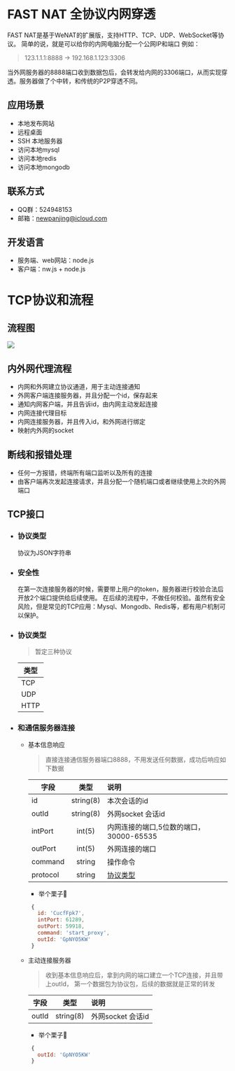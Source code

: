 # FAST NAT 全协议内网穿透
  FAST NAT是基于WeNAT的扩展版，支持HTTP、TCP、UDP、WebSocket等协议。
  简单的说，就是可以给你的内网电脑分配一个公网IP和端口
  例如：
  > 123.1.1.1:8888 -> 192.168.1.123:3306 
  
  当外网服务器的8888端口收到数据包后，会转发给内网的3306端口，从而实现穿透。服务器做了个中转，和传统的P2P穿透不同。
  ## 应用场景
  + 本地发布网站
  + 远程桌面
  + SSH 本地服务器
  + 访问本地mysql
  + 访问本地redis
  + 访问本地mongodb
  ## 联系方式
  + QQ群：524948153
  + 邮箱：newpanjing@icloud.com
  ## 开发语言
  + 服务端、web网站：node.js
  + 客户端：nw.js + node.js
  
# TCP协议和流程 
## 流程图
![](https://raw.githubusercontent.com/newpanjing/fastnat/master/docs/images/%E6%B5%81%E7%A8%8B%E5%9B%BE.jpg)

## 内外网代理流程
+ 内网和外网建立协议通道，用于主动连接通知
+ 外网客户端连接服务器，并且分配一个id，保存起来
+ 通知内网客户端，并且告诉id，由内网主动发起连接
+ 内网连接代理目标
+ 内网连接服务器，并且传入id，和外网进行绑定
+ 映射内外网的socket

## 断线和报错处理
+ 任何一方报错，终端所有端口监听以及所有的连接
+ 由客户端再次发起连接请求，并且分配一个随机端口或者继续使用上次的外网端口


## TCP接口
+ ### 协议类型
    协议为JSON字符串

+ ### 安全性
    在第一次连接服务器的时候，需要带上用户的token，服务器进行校验合法后开放2个端口提供给后续使用。
    在后续的流程中，不做任何校验。虽然有安全风险，但是常见的TCP应用：Mysql、Mongodb、Redis等，都有用户机制可以保护。

+ ### 协议类型
    > 暂定三种协议
    
    |类型|
    |---|
    |TCP|
    |UDP|
    |HTTP|
    
+ ### 和通信服务器连接
    + 基本信息响应
    
        >直接连接通信服务器端口8888，不用发送任何数据，成功后响应如下数据
        
        | 字段   |      类型      |  说明 |
        |----------|:-------------:|:------|
        | id |  string(8) | 本次会话的id |
        | outId |  string(8) | 外网socket 会话id |
        | intPort |    int(5)   |   内网连接的端口,5位数的端口，30000-65535 |
        | outPort | int(5) |    外网连接的端口 |
        | command | string | 操作命令 |
        | protocol| string | [协议类型](#协议类型) |
        
        + 举个栗子🌰
        ```javascript
         {
           id: 'CucfFpk7',
           intPort: 61289,
           outPort: 59918,
           command: 'start_proxy',
           outId: 'GpNYO5KW' 
         }
        ```
    + 主动连接服务器
    
        >收到基本信息响应后，拿到内网的端口建立一个TCP连接，并且带上outId，
        第一个数据包为协议包，后续的数据就是正常的转发
        
        | 字段   |      类型      |  说明 |
        |----------|:-------------:|:------|
        | outId |  string(8) | 外网socket 会话id |
        
         + 举个栗子🌰
        ```javascript
         {
           outId: 'GpNYO5KW' 
         }
        ```
